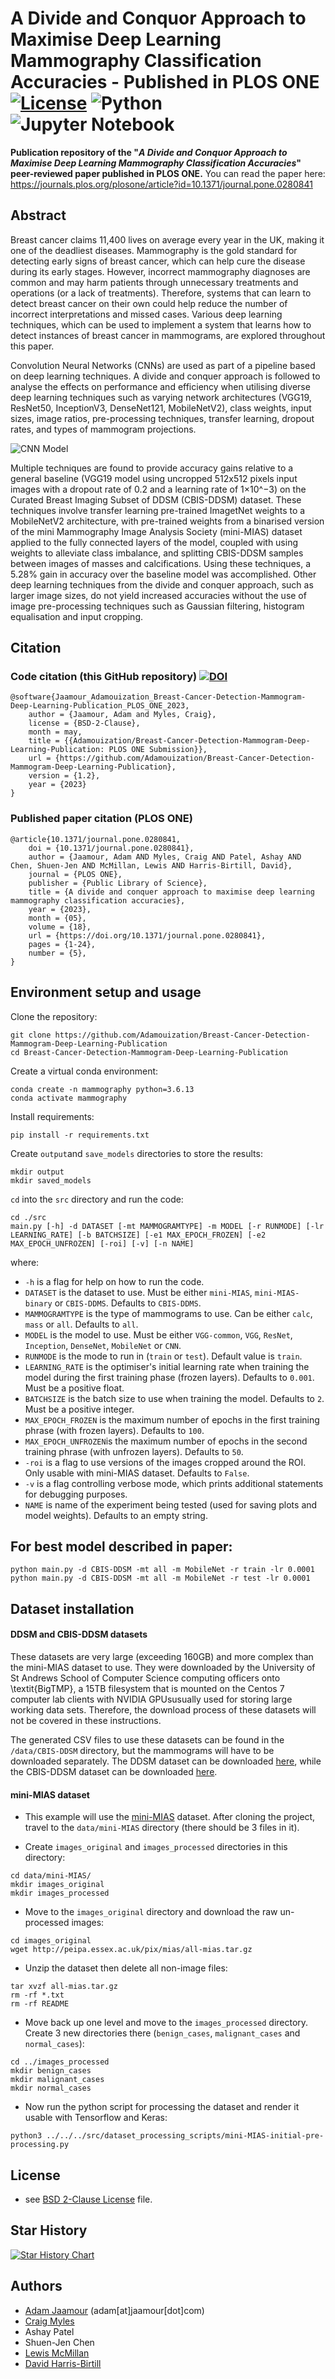 # A Divide and Conquor Approach to Maximise Deep Learning Mammography Classification Accuracies - Published in PLOS ONE [![License](https://img.shields.io/badge/License-BSD_2--Clause-orange.svg?style=for-the-badge)](https://opensource.org/licenses/BSD-2-Clause) ![Python](https://img.shields.io/badge/python-3670A0?style=for-the-badge&logo=python&logoColor=ffdd54) ![Jupyter Notebook](https://img.shields.io/badge/jupyter-%23FA0F00.svg?style=for-the-badge&logo=jupyter&logoColor=white)


**Publication repository of the "_A Divide and Conquor Approach to Maximise Deep Learning Mammography Classification Accuracies_" peer-reviewed paper published in PLOS ONE.** You can read the paper here: https://journals.plos.org/plosone/article?id=10.1371/journal.pone.0280841

## Abstract

Breast cancer claims 11,400 lives on average every year in the UK, making it one of the deadliest diseases. Mammography is the gold standard for detecting early signs of breast cancer, which can help cure the disease during its early stages. However, incorrect mammography diagnoses are common and may harm patients through unnecessary treatments and operations (or a lack of treatments). Therefore, systems that can learn to detect breast cancer on their own could help reduce the number of incorrect interpretations and missed cases. Various deep learning techniques, which can be used to implement a system that learns how to detect instances of breast cancer in mammograms, are explored throughout this paper.

Convolution Neural Networks (CNNs) are used as part of a pipeline based on deep learning techniques. A divide and conquer approach is followed to analyse the effects on performance and efficiency when utilising diverse deep learning techniques such as varying network architectures (VGG19, ResNet50, InceptionV3, DenseNet121, MobileNetV2), class weights, input sizes, image ratios, pre-processing techniques, transfer learning, dropout rates, and types of mammogram projections.

![CNN Model](https://i.imgur.com/dIfhxyz.png)

Multiple techniques are found to provide accuracy gains relative to a general baseline (VGG19 model using uncropped 512x512 pixels input images with a dropout rate of 0.2 and a learning rate of 1×10^−3) on the Curated Breast Imaging Subset of DDSM (CBIS-DDSM) dataset. These techniques involve transfer learning pre-trained ImagetNet weights to a MobileNetV2 architecture, with pre-trained weights from a binarised version of the mini Mammography Image Analysis Society (mini-MIAS) dataset applied to the fully connected layers of the model, coupled with using weights to alleviate class imbalance, and splitting CBIS-DDSM samples between images of masses and calcifications. Using these techniques, a 5.28% gain in accuracy over the baseline model was accomplished. Other deep learning techniques from the divide and conquer approach, such as larger image sizes, do not yield increased accuracies without the use of image pre-processing techniques such as Gaussian filtering, histogram equalisation and input cropping.

## Citation

### Code citation (this GitHub repository) [![DOI](https://zenodo.org/badge/345135430.svg)](https://zenodo.org/badge/latestdoi/345135430)
```
@software{Jaamour_Adamouization_Breast-Cancer-Detection-Mammogram-Deep-Learning-Publication_PLOS_ONE_2023,
    author = {Jaamour, Adam and Myles, Craig},
    license = {BSD-2-Clause},
    month = may,
    title = {{Adamouization/Breast-Cancer-Detection-Mammogram-Deep-Learning-Publication: PLOS ONE Submission}},
    url = {https://github.com/Adamouization/Breast-Cancer-Detection-Mammogram-Deep-Learning-Publication},
    version = {1.2},
    year = {2023}
}
```

### Published paper citation (PLOS ONE)
```
@article{10.1371/journal.pone.0280841,
    doi = {10.1371/journal.pone.0280841},
    author = {Jaamour, Adam AND Myles, Craig AND Patel, Ashay AND Chen, Shuen-Jen AND McMillan, Lewis AND Harris-Birtill, David},
    journal = {PLOS ONE},
    publisher = {Public Library of Science},
    title = {A divide and conquer approach to maximise deep learning mammography classification accuracies},
    year = {2023},
    month = {05},
    volume = {18},
    url = {https://doi.org/10.1371/journal.pone.0280841},
    pages = {1-24},
    number = {5},
}
```

## Environment setup and usage

Clone the repository:

```
git clone https://github.com/Adamouization/Breast-Cancer-Detection-Mammogram-Deep-Learning-Publication
cd Breast-Cancer-Detection-Mammogram-Deep-Learning-Publication
```

Create a virtual conda environment:

```
conda create -n mammography python=3.6.13
conda activate mammography
```

Install requirements:
```
pip install -r requirements.txt
```

Create `output`and `save_models` directories to store the results:

```
mkdir output
mkdir saved_models
```

`cd` into the `src` directory and run the code:

```
cd ./src
main.py [-h] -d DATASET [-mt MAMMOGRAMTYPE] -m MODEL [-r RUNMODE] [-lr LEARNING_RATE] [-b BATCHSIZE] [-e1 MAX_EPOCH_FROZEN] [-e2 MAX_EPOCH_UNFROZEN] [-roi] [-v] [-n NAME]
```

where:
* `-h` is a flag for help on how to run the code.
* `DATASET` is the dataset to use. Must be either `mini-MIAS`, `mini-MIAS-binary` or `CBIS-DDMS`. Defaults to `CBIS-DDMS`.
* `MAMMOGRAMTYPE` is the type of mammograms to use. Can be either `calc`, `mass` or `all`. Defaults to `all`.
* `MODEL` is the model to use. Must be either `VGG-common`, `VGG`, `ResNet`, `Inception`, `DenseNet`, `MobileNet` or `CNN`.
* `RUNMODE` is the mode to run in (`train` or `test`). Default value is `train`.
* `LEARNING_RATE` is the optimiser's initial learning rate when training the model during the first training phase (frozen layers). Defaults to `0.001`. Must be a positive float.
* `BATCHSIZE` is the batch size to use when training the model. Defaults to `2`. Must be a positive integer.
* `MAX_EPOCH_FROZEN` is the maximum number of epochs in the first training phrase (with frozen layers). Defaults to `100`.
* `MAX_EPOCH_UNFROZEN`is the maximum number of epochs in the second training phrase (with unfrozen layers). Defaults to `50`.
* `-roi` is a flag to use versions of the images cropped around the ROI. Only usable with mini-MIAS dataset. Defaults to `False`.
* `-v` is a flag controlling verbose mode, which prints additional statements for debugging purposes.
* `NAME` is name of the experiment being tested (used for saving plots and model weights). Defaults to an empty string.

## For best model described in paper:
```
python main.py -d CBIS-DDSM -mt all -m MobileNet -r train -lr 0.0001
python main.py -d CBIS-DDSM -mt all -m MobileNet -r test -lr 0.0001
```

## Dataset installation

#### DDSM and CBIS-DDSM datasets

These datasets are very large (exceeding 160GB) and more complex than the mini-MIAS dataset to use. They were downloaded by the University of St Andrews School of Computer Science computing officers onto \textit{BigTMP}, a 15TB filesystem that is mounted on the Centos 7 computer lab clients with NVIDIA GPUsusually used for storing large working data sets. Therefore, the download process of these datasets will not be covered in these instructions.

The generated CSV files to use these datasets can be found in the `/data/CBIS-DDSM` directory, but the mammograms will have to be downloaded separately. The DDSM dataset can be downloaded [here](http://www.eng.usf.edu/cvprg/Mammography/Database.html), while the CBIS-DDSM dataset can be downloaded [here](https://wiki.cancerimagingarchive.net/display/Public/CBIS-DDSM#5e40bd1f79d64f04b40cac57ceca9272).

#### mini-MIAS dataset

* This example will use the [mini-MIAS](http://peipa.essex.ac.uk/info/mias.html) dataset. After cloning the project, travel to the `data/mini-MIAS` directory (there should be 3 files in it).

* Create `images_original` and `images_processed` directories in this directory: 

```
cd data/mini-MIAS/
mkdir images_original
mkdir images_processed
```

* Move to the `images_original` directory and download the raw un-processed images:

```
cd images_original
wget http://peipa.essex.ac.uk/pix/mias/all-mias.tar.gz
```

* Unzip the dataset then delete all non-image files:

```
tar xvzf all-mias.tar.gz
rm -rf *.txt 
rm -rf README 
```

* Move back up one level and move to the `images_processed` directory. Create 3 new directories there (`benign_cases`, `malignant_cases` and `normal_cases`):

```
cd ../images_processed
mkdir benign_cases
mkdir malignant_cases
mkdir normal_cases
```

* Now run the python script for processing the dataset and render it usable with Tensorflow and Keras:

```
python3 ../../../src/dataset_processing_scripts/mini-MIAS-initial-pre-processing.py
```

## License 
* see [BSD 2-Clause License](https://github.com/Adamouization/Breast-Cancer-Detection-Mammogram-Deep-Learning-Publication/blob/master/LICENSE) file.

## Star History

[![Star History Chart](https://api.star-history.com/svg?repos=Adamouization/Breast-Cancer-Detection-Mammogram-Deep-Learning,Adamouization/Breast-Cancer-Detection-Mammogram-Deep-Learning-Publication&type=Date)](https://star-history.com/#Adamouization/Breast-Cancer-Detection-Mammogram-Deep-Learning&Adamouization/Breast-Cancer-Detection-Mammogram-Deep-Learning-Publication&Date)

## Authors

* [Adam Jaamour](https://orcid.org/0000-0002-8298-1302) (adam[at]jaamour[dot]com)
* [Craig Myles](https://orcid.org/0000-0002-2701-3149)
* Ashay Patel
* Shuen-Jen Chen
* [Lewis McMillan](https://orcid.org/0000-0002-7725-5162)
* [David Harris-Birtill](https://orcid.org/0000-0002-0740-3668)
